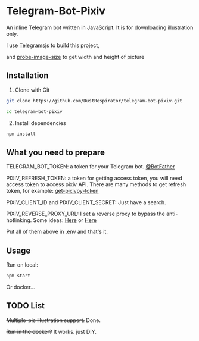 # Telegram-Bot-Pixiv

An inline Telegram bot written in JavaScript. It is for downloading illustration only.

I use [Telegramsjs](https://github.com/telegramsjs/Telegramsjs) to build this project,

and [probe-image-size](https://github.com/nodeca/probe-image-size) to get width and height of picture


## Installation

1. Clone with Git

```bash
git clone https://github.com/DustRespirator/telegram-bot-pixiv.git

cd telegram-bot-pixiv
```

2. Install dependencies

```bash
npm install
```

## What you need to prepare

TELEGRAM_BOT_TOKEN: a token for your Telegram bot. [@BotFather](https://t.me/BotFather)

PIXIV_REFRESH_TOKEN: a token for getting access token, you will need access token to access pixiv API. There are many methods to get refresh token, for example: [get-pixivpy-token](https://github.com/piglig/pixiv-token)

PIXIV_CLIENT_ID and PIXIV_CLIENT_SECRET: Just have a search.

PIXIV_REVERSE_PROXY_URL: I set a reverse proxy to bypass the anti-hotlinking. Some ideas: [Here](https://github.com/pixiv-cat/pixivcat-cloudflare-workers) or [Here](https://blog.yuki.sh/posts/599ec3ed8eda/#%E5%8F%8D%E5%90%91%E4%BB%A3%E7%90%86)

Put all of them above in .env and that's it.

## Usage

Run on local:

```bash
npm start
```

Or docker...

## TODO List

~~Multiple-pic illustration support.~~ Done.

~~Run in the docker?~~ It works. just DIY.
